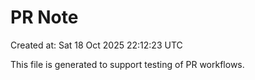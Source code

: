 # PR Note

Created at: Sat 18 Oct 2025 22:12:23 UTC

This file is generated to support testing of PR workflows.
